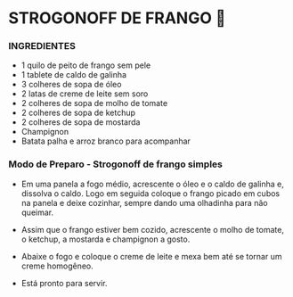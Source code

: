 # STROGONOFF DE FRANGO :baby_chick:



###  INGREDIENTES

- 1 quilo de peito de frango sem pele
- 1 tablete de caldo de galinha
- 3 colheres de sopa de óleo
- 2 latas de creme de leite sem soro
- 2 colheres de sopa de molho de tomate
- 2 colheres de sopa de ketchup
- 2 colheres de sopa de mostarda
- Champignon
- Batata palha e arroz branco para acompanhar



### Modo de Preparo - Strogonoff de frango simples

- Em uma panela a fogo médio, acrescente o óleo e o caldo de galinha e, dissolva o caldo. Logo em seguida coloque o frango picado em cubos na panela e deixe cozinhar, sempre dando uma olhadinha para não queimar.

- Assim que o frango estiver bem cozido, acrescente o molho de tomate, o ketchup, a mostarda e champignon a gosto.

- Abaixe o fogo e coloque o creme de leite e mexa bem até se tornar um creme homogêneo.

- Está pronto para servir.


